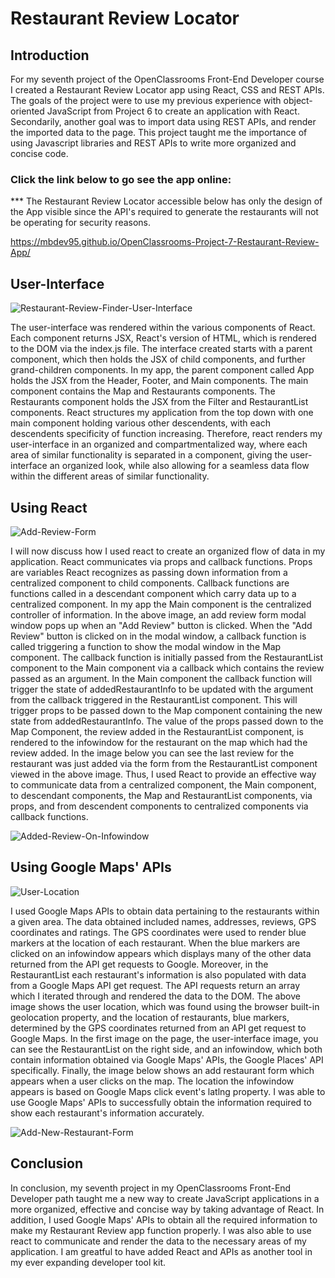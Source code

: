 # Restaurant Review Locator

## Introduction
For my seventh project of the OpenClassrooms Front-End Developer course I created a Restaurant Review Locator app using React, CSS and REST APIs. The goals of the project were to use my previous experience with object-oriented JavaScript from Project 6 to create an application with React.  Secondarily, another goal was to import data using REST APIs, and render the imported data to the page.  This project taught me the importance of using Javascript libraries and REST APIs to write more organized and concise code. 

### Click the link below to go see the app online:

*** The Restaurant Review Locator accessible below has only the design of the App visible since the API's required to generate the restaurants will not be operating for security reasons.

https://mbdev95.github.io/OpenClassrooms-Project-7-Restaurant-Review-App/

## User-Interface
![Restaurant-Review-Finder-User-Interface](https://user-images.githubusercontent.com/77469447/128112031-ee9e2188-d676-4cef-b2ea-d829617f0747.PNG)

The user-interface was rendered within the various components of React.  Each component returns JSX, React's version of HTML, which is rendered to the DOM via the index.js file.  The interface created starts with a parent component, which then holds the JSX of child components, and further grand-children components.  In my app, the parent component called App holds the JSX from the Header, Footer, and Main components.  The main component contains the Map and Restaurants components.  The Restaurants component holds the JSX from the Filter and RestaurantList components. React structures my application from the top down with one main component holding various other descendents, with each descendents specificity of function increasing.   Therefore, react renders my user-interface in an organized and compartmentalized way, where each area of similar functionality is separated in a component, giving the user-interface an organized look, while also allowing for a seamless data flow within the different areas of similar functionality.

## Using React
![Add-Review-Form](https://user-images.githubusercontent.com/77469447/128111719-009da3f8-1a60-4c46-a5a3-bc397bed9aba.PNG)

I will now discuss how I used react to create an organized flow of data in my application. React communicates via props and callback functions.  Props are variables React recognizes as passing down information from a centralized component to child components.  Callback functions are functions called in a descendant component which carry data up to a centralized component.  In my app the Main component is the centralized controller of information. In the above image, an add review form modal window pops up when an "Add Review" button is clicked. When the "Add Review" button is clicked on in the modal window, a callback function is called triggering a function to show the modal window in the Map component.  The callback function is initially passed from the RestaurantList component to the Main component via a callback which contains the review passed as an argument. In the Main component the callback function will trigger the state of addedRestaurantInfo to be updated with the argument from the callback triggered in the RestaurantList component. This will trigger props to be passed down to the Map component containing the new state from addedRestaurantInfo. The value of the props passed down to the Map Component, the review added in the RestaurantList component, is rendered to the infowindow for the restaurant on the map which had the review added. In the image below you can see the last review for the restaurant was just added via the form from the RestaurantList component viewed in the above image. Thus, I used React to provide an effective way to communicate data from a centralized component, the Main component, to descendant components, the Map and RestaurantList components, via props, and from descendent components to centralized components via callback functions.

![Added-Review-On-Infowindow](https://user-images.githubusercontent.com/77469447/128111751-ab3a4764-2d84-400e-8742-d40be7c4ddda.PNG)



## Using Google Maps' APIs
![User-Location](https://user-images.githubusercontent.com/77469447/128111516-62ea14d7-7266-4052-8870-133fbb51f0a2.PNG)

I used Google Maps APIs to obtain data pertaining to the restaurants within a given area.  The data obtained included names, addresses, reviews,  GPS coordinates and ratings.  The GPS coordinates were used to render blue markers at the location of each restaurant.  When the blue markers are clicked on an infowindow appears which displays many of the other data returned from the API get requests to Google.  Moreover, in the RestaurantList each restaurant's information is also populated with data from a Google Maps API get request.  The API requests return an array which I iterated through and rendered the data to the DOM.   The above image shows the user location, which was found using the browser built-in geolocation property, and the location of restaurants, blue markers, determined by the GPS coordinates returned from an API get request to Google Maps.  In the first image on the page, the user-interface image, you can see the RestaurantList on the right side, and an infowindow, which both contain information obtained via Google Maps' APIs, the Google Places' API specifically.   Finally, the image below shows an add restaurant form which appears when a user clicks on the map.  The location the infowindow appears is based on Google Maps click event's latlng property.  I was able to use Google Maps' APIs to successfully obtain the information required to show each restaurant's information accurately.

![Add-New-Restaurant-Form](https://user-images.githubusercontent.com/77469447/128225497-b5977afb-805b-46e8-8bbb-a5e63bb48c6e.PNG)

## Conclusion
In conclusion, my seventh project in my OpenClassrooms Front-End Developer path taught me a new way to create JavaScript applications in a more organized, effective and concise way by taking advantage of React. In addition, I used Google Maps' APIs to obtain all the required information to make my Restaurant Review app function properly. I was also able to use react to communicate and render the data to the necessary areas of my application.  I am greatful to have added React and APIs as another tool in my ever expanding developer tool kit. 
